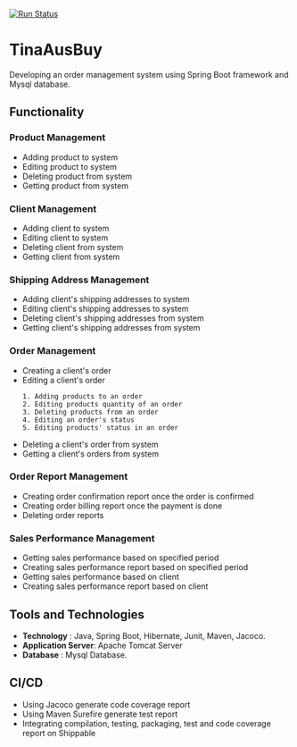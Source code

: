[![Run Status](https://api.shippable.com/projects/5d86d4879e1c640007279d2d/badge?branch=master)](https://luzhangtina.github.io/)


# TinaAusBuy

Developing an order management system using Spring Boot framework and Mysql database.

## Functionality

### Product Management

* Adding product to system
* Editing product to system
* Deleting product from system
* Getting product from system

### Client Management

* Adding client to system
* Editing client to system
* Deleting client from system
* Getting client from system

### Shipping Address Management
* Adding client's shipping addresses to system
* Editing client's shipping addresses to system
* Deleting client's shipping addresses from system
* Getting client's shipping addresses from system

### Order Management
* Creating a client's order
* Editing a client's order
  ```
  1. Adding products to an order
  2. Editing products quantity of an order
  3. Deleting products from an order
  4. Editing an order's status
  5. Editing products' status in an order
  ```
* Deleting a client's order from system
* Getting a client's orders from system

### Order Report Management
* Creating order confirmation report once the order is confirmed
* Creating order billing report once the payment is done
* Deleting order reports

### Sales Performance Management
* Getting sales performance based on specified period
* Creating sales performance report based on specified period
* Getting sales performance based on client
* Creating sales performance report based on client

## Tools and Technologies

* **Technology** : Java, Spring Boot, Hibernate, Junit, Maven, Jacoco.
* **Application Server**: Apache Tomcat Server
* **Database** : Mysql Database.

## CI/CD
* Using Jacoco generate code coverage report
* Using Maven Surefire generate test report
* Integrating compilation, testing, packaging, test and code coverage report on Shippable